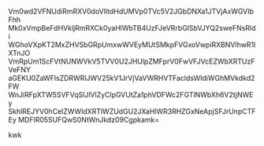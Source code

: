 Vm0wd2VFNUdiRmRXV0doVlltdHdUMVp0TVc5V2JGbDNXa1JTVjAxWGVIbFhh
Mk0xVmpBeFdHVkljRmRXCk0yaHlWbTB4UzFJeVRrbGlSbVJYQ2sweFNsRldi
WGhoVXpKT2MxZHVSbGRpUmxwWVEyMUtSMkpFVGxoVwpiRXBNVlhwR1lXTnJO
VmRpUm1ScFVtNUNWVkV5TVV0U2JHUlpZMFprV0FwVFJVcEZWbXRTUzFVeFNY
aGEKU0ZaWFlsZDRWRlJWV25kV1JrVjVaVWRHVTFacldsWldiWGhMVkdkd2FW
WnJiRFpXTW5SVFVqSlJlVlZyClpGVUtZa1phVDFWc2FGTlNWbXh6V2tjNWEy
SkhlREJYV0hCelZWWldXRTlWZUdGU2JXaHlWR3RHZGxNeApjSFJrUnpCTFEy
MDFlR05SUFQwS0NtWnJkdz09Cgpkamk=

kwk